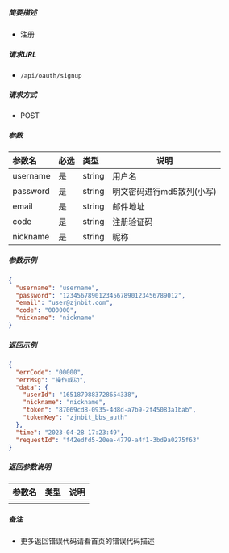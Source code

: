 ##### 简要描述

- 注册

##### 请求URL
- ` /api/oauth/signup `

##### 请求方式
- POST

##### 参数

|参数名|必选|类型| 说明              |
|:----    |:---|:----- |-----------------|
|username |是  |string | 用户名             |
|password |是  |string | 明文密码进行md5散列(小写) |
|email |是  |string | 邮件地址            |
|code |是  |string | 注册验证码             |
|nickname |是  |string | 昵称              |

##### 参数示例
````json
{
  "username": "username",
  "password": "12345678901234567890123456789012",
  "email": "user@zjnbit.com",
  "code": "000000",
  "nickname": "nickname"
}
````
##### 返回示例

````json
{
  "errCode": "00000",
  "errMsg": "操作成功",
  "data": {
    "userId": "1651879883728654338",
    "nickname": "nickname",
    "token": "87069cd8-0935-4d8d-a7b9-2f45083a1bab",
    "tokenKey": "zjnbit_bbs_auth"
  },
  "time": "2023-04-28 17:23:49",
  "requestId": "f42edfd5-20ea-4779-a4f1-3bd9a0275f63"
}
````

##### 返回参数说明

|参数名|类型|说明|
|:-----  |:-----|-----                           |
| |   |  |

##### 备注

- 更多返回错误代码请看首页的错误代码描述




